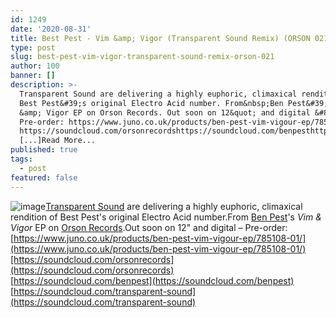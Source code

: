 ```yaml
---
id: 1249
date: '2020-08-31'
title: Best Pest - Vim &amp; Vigor (Transparent Sound Remix) (ORSON 021) - Loose Lips
type: post
slug: best-pest-vim-vigor-transparent-sound-remix-orson-021
author: 100
banner: []
description: >-
  Transparent Sound are delivering a highly euphoric, climaxical rendition of
  Best Pest&#39;s original Electro Acid number. From&nbsp;Ben Pest&#39;s Vim
  &amp; Vigor EP on Orson Records. Out soon on 12&quot; and digital &#8211;
  Pre-order: https://www.juno.co.uk/products/ben-pest-vim-vigour-ep/785108-01/
  https://soundcloud.com/orsonrecordshttps://soundcloud.com/benpesthttps://soundcloud.com/transparent-sound
  [...]Read More...
published: true
tags:
  - post
featured: false
---
```

![image](../undefined)[Transparent Sound](https://www.discogs.com/artist/20784-Transparent-Sound) are delivering a highly euphoric, climaxical rendition of Best Pest's original Electro Acid number.From [Ben Pest](https://benpest.bandcamp.com/)'s _Vim & Vigor_ EP on [Orson Records](https://orsonrecords.bandcamp.com/).Out soon on 12" and digital – Pre-order: [](https://www.juno.co.uk/products/ben-pest-vim-vigour-ep/785108-01/)[https://www.juno.co.uk/products/ben-pest-vim-vigour-ep/785108-01/](https://www.juno.co.uk/products/ben-pest-vim-vigour-ep/785108-01/)[https://soundcloud.com/orsonrecords](https://soundcloud.com/orsonrecords)  
[](https://soundcloud.com/benpest)[https://soundcloud.com/benpest](https://soundcloud.com/benpest)  
[](https://soundcloud.com/transparent-sound)[https://soundcloud.com/transparent-sound](https://soundcloud.com/transparent-sound)